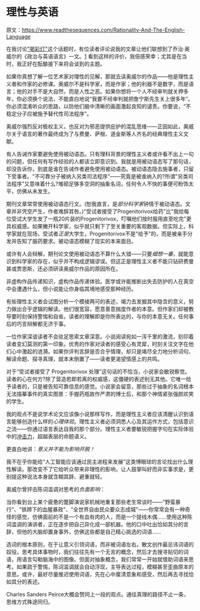 # 理性与英语

原文：https://www.readthesequences.com/Rationality-And-The-English-Language

在我讨论["喝彩灯"](https://www.readthesequences.com/Applause-Lights)这个话题时，有位读者评论说我的文章让他们联想到了乔治·奥威尔的《政治与英语语言》一文。[1](https://www.readthesequences.com/Rationality-And-The-English-Language#footnote1) 看到这样的评价，我倍感荣幸；尤其是在当时，我正好在酝酿接下来将会谈到的主题。

如果你真想了解一位艺术家对理性的见解，那就去读奥威尔的作品——他是理性主义者和作家的必修课。奥威尔不是科学家，而是作家；他的利器不是数字，而是语言；他的对手不是大自然，而是人性之恶。如果你想将一个人不经审判就关押多年，你必须换个说法，不能直白地说“我要不经审判就把詹宁斯先生关上很多年”。你必须混淆听众的思路，以防他们脑中清晰的画面激起良知的谴责。你要说，“不稳定分子应被施予替代性司法程序”。

奥威尔强烈反对极权主义，也反对为邪恶提供庇护的混乱思维——正因如此，奥威尔关于语言的著作最终成为了与费曼、萨根、道金斯等人齐名的经典理性主义文献。

有人告诫作家要避免使用被动语态。只有理科背景的理性主义者或许看不出上一句的问题，但任何有写作经验的人都该立即意识到。我就是用被动语态写了那句话，却没告诉你，到底是谁在告诫作者避免使用被动语态。被动语态隐去施事者，只留下受事者。"不可靠分子被纳入另类司法程序"——究竟是被谁纳入的?所谓"另类司法程序"又意味着什么?堆砌足够多空洞的抽象名词，任何令人不快的事便可粉饰太平，仿佛从未发生。

期刊文章常常使用被动语态行文。(恕我直言，是*部分科学家*钟情于被动语态。文章并非凭空产生，作者难辞其咎。)"受试者接受了Progenitorivox给药"比"我给每位受试大学生发了一瓶20片装的Progenitorivox，叮嘱他们按时服用直至吃完"更具权威感。如果撇开科学家，似乎就只剩下了至关重要的客观数据。但实际上，科学家就在现场，受试者*正是*大学生，Progenitorivox不是"给予"的，而是被亲手分发并告知了服药要求。被动语态模糊了现实的本来面目。

或许有人会辩解，期刊论文使用被动语态不算什么大错——只要*细想一番*，就能意识到科学家的存在，似乎并不构成逻辑谬误。但这正是理性主义者不能只钻研费曼甚或贾恩斯，还必须研读奥威尔作品的原因所在。

非虚构作品传递知识，虚构作品传递体验。医学或许能推断出失去防护的人在真空中会遭遇什么，但小说能让你身临其境地感受那种经历。 

有些理性主义者会试图分析一个模棱两可的表述，竭力去发掘其中隐含的意义，努力做出合乎逻辑的解读。他们很宽容，愿意善意揣度作者的本意。但作家们却被教导要时刻保持警惕和自省。读者的理解即是你所表达的，与你的本意无关。任何事后的巧言辩解都无济于事。

一位作家深谙读者不会驻足思索文章深意。小说阅读宛如一泻千里的激流，刻印着读者变幻莫测的第一印象。优秀的作家对读者的感受心有灵犀，时刻关注文字在他们心中激起的涟漪。如果你评判言辞是否合乎情理，却只是竭尽全力地分析词句、解读命题、探寻真理，就本末倒置了——读者更渴望情感上的共鸣。

对于“受试者接受了 Progenitorivox 处理”这句话的不恰当，小说家会敏锐察觉。读者的心在何方?除了营造若即若离的权威感，这僵硬的表述别无其他。它唯一给予读者的，只是被告知可靠信息的感觉。小说家会留意，那些过于抽象的名词根本无法描摹事件的真实图景：手握药瓶故作严肃的博士后，和那个神情紧张强颜欢笑的学生。 

我的观点不是说学术论文应该像小说那样写作，而是理性主义者应该清醒认识到语言能够创造什么样的*心理体验*。理性主义者必须洞悉人心及其运作方式，包括意识之流——你通过语言表达自我的那个部分。理性主义者要敏锐把握字句在实际体验中的[冲击力](https://www.readthesequences.com/Semantic-Stopsigns)，超越表层的命题语义。

更直白地讲：*意义并不能为影响开脱！*

我不在乎你能给“人工智能应该通过民主进程来发展”这类博眼球的言论找出什么理性解读。那改变不了它给听众带来非理性的影响，让人鼓掌叫好而非实事求是，更别提这种说法本身就含糊其辞、避重就轻。

奥威尔曾抨击陈词滥调对思考的*负面影响*：

当你看到台上某个疲惫的蹩脚演说家机械地重复那些老生常谈时——"野蛮暴行"、"铁蹄下的血腥暴政"、"全世界自由民众要众志成城"——你常常会有一种奇怪的感觉，仿佛面前的不是一个有血有肉的人，而是一个提线木偶……使用这种陈词滥调的演讲者，正在逐步把自己异化成一部机器。他的口中吐出恰如其分的言辞，但他的大脑却置身事外，仿佛这些都是自己精心挑选的词语……

>

选词的根本原则，在于让意义引领词语，而非被词语左右。散文创作最忌讳词语的奴役。思考具体事物时，我们往往先有一个无言的概念，然后才去搜寻贴切的词语，用语言勾勒脑海中的图像。但面对抽象概念，我们常常一开始就借助词语来思考。如果疏于警惕，陈词滥调就会自动浮现，主导表达过程，模糊甚至歪曲原本的意思。或许，最好尽量推迟使用词语，先在心中厘清意象和感受，然后再去寻找恰如其分的表述。

Charles Sanders Peirce大概会赞同上一段的观点。通往真理的路径不止一条，思维方式殊途同归。